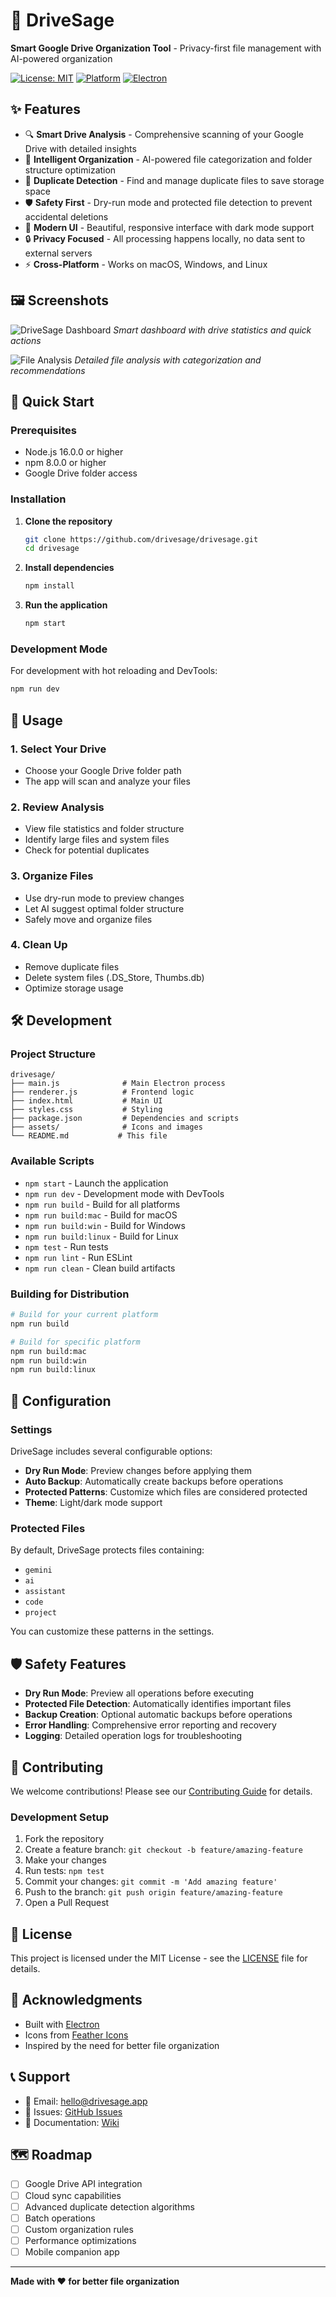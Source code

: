 # 🚀 DriveSage

**Smart Google Drive Organization Tool** - Privacy-first file management with AI-powered organization

[![License: MIT](https://img.shields.io/badge/License-MIT-yellow.svg)](https://opensource.org/licenses/MIT)
[![Platform](https://img.shields.io/badge/platform-macOS%20%7C%20Windows%20%7C%20Linux-blue.svg)](https://github.com/drivesage/drivesage)
[![Electron](https://img.shields.io/badge/Electron-28.0.0-blue.svg)](https://electronjs.org/)

## ✨ Features

- 🔍 **Smart Drive Analysis** - Comprehensive scanning of your Google Drive with detailed insights
- 📁 **Intelligent Organization** - AI-powered file categorization and folder structure optimization
- 🔄 **Duplicate Detection** - Find and manage duplicate files to save storage space
- 🛡️ **Safety First** - Dry-run mode and protected file detection to prevent accidental deletions
- 🎨 **Modern UI** - Beautiful, responsive interface with dark mode support
- 🔒 **Privacy Focused** - All processing happens locally, no data sent to external servers
- ⚡ **Cross-Platform** - Works on macOS, Windows, and Linux

## 🖼️ Screenshots

![DriveSage Dashboard](assets/screenshots/dashboard.png)
*Smart dashboard with drive statistics and quick actions*

![File Analysis](assets/screenshots/analysis.png)
*Detailed file analysis with categorization and recommendations*

## 🚀 Quick Start

### Prerequisites

- Node.js 16.0.0 or higher
- npm 8.0.0 or higher
- Google Drive folder access

### Installation

1. **Clone the repository**
   ```bash
   git clone https://github.com/drivesage/drivesage.git
   cd drivesage
   ```

2. **Install dependencies**
   ```bash
   npm install
   ```

3. **Run the application**
   ```bash
   npm start
   ```

### Development Mode

For development with hot reloading and DevTools:

```bash
npm run dev
```

## 📖 Usage

### 1. Select Your Drive
- Choose your Google Drive folder path
- The app will scan and analyze your files

### 2. Review Analysis
- View file statistics and folder structure
- Identify large files and system files
- Check for potential duplicates

### 3. Organize Files
- Use dry-run mode to preview changes
- Let AI suggest optimal folder structure
- Safely move and organize files

### 4. Clean Up
- Remove duplicate files
- Delete system files (.DS_Store, Thumbs.db)
- Optimize storage usage

## 🛠️ Development

### Project Structure

```
drivesage/
├── main.js              # Main Electron process
├── renderer.js          # Frontend logic
├── index.html           # Main UI
├── styles.css           # Styling
├── package.json         # Dependencies and scripts
├── assets/              # Icons and images
└── README.md           # This file
```

### Available Scripts

- `npm start` - Launch the application
- `npm run dev` - Development mode with DevTools
- `npm run build` - Build for all platforms
- `npm run build:mac` - Build for macOS
- `npm run build:win` - Build for Windows
- `npm run build:linux` - Build for Linux
- `npm test` - Run tests
- `npm run lint` - Run ESLint
- `npm run clean` - Clean build artifacts

### Building for Distribution

```bash
# Build for your current platform
npm run build

# Build for specific platform
npm run build:mac
npm run build:win
npm run build:linux
```

## 🔧 Configuration

### Settings

DriveSage includes several configurable options:

- **Dry Run Mode**: Preview changes before applying them
- **Auto Backup**: Automatically create backups before operations
- **Protected Patterns**: Customize which files are considered protected
- **Theme**: Light/dark mode support

### Protected Files

By default, DriveSage protects files containing:
- `gemini`
- `ai`
- `assistant`
- `code`
- `project`

You can customize these patterns in the settings.

## 🛡️ Safety Features

- **Dry Run Mode**: Preview all operations before executing
- **Protected File Detection**: Automatically identifies important files
- **Backup Creation**: Optional automatic backups before operations
- **Error Handling**: Comprehensive error reporting and recovery
- **Logging**: Detailed operation logs for troubleshooting

## 🤝 Contributing

We welcome contributions! Please see our [Contributing Guide](CONTRIBUTING.md) for details.

### Development Setup

1. Fork the repository
2. Create a feature branch: `git checkout -b feature/amazing-feature`
3. Make your changes
4. Run tests: `npm test`
5. Commit your changes: `git commit -m 'Add amazing feature'`
6. Push to the branch: `git push origin feature/amazing-feature`
7. Open a Pull Request

## 📝 License

This project is licensed under the MIT License - see the [LICENSE](LICENSE) file for details.

## 🙏 Acknowledgments

- Built with [Electron](https://electronjs.org/)
- Icons from [Feather Icons](https://feathericons.com/)
- Inspired by the need for better file organization

## 📞 Support

- 📧 Email: hello@drivesage.app
- 🐛 Issues: [GitHub Issues](https://github.com/drivesage/drivesage/issues)
- 📖 Documentation: [Wiki](https://github.com/drivesage/drivesage/wiki)

## 🗺️ Roadmap

- [ ] Google Drive API integration
- [ ] Cloud sync capabilities
- [ ] Advanced duplicate detection algorithms
- [ ] Batch operations
- [ ] Custom organization rules
- [ ] Performance optimizations
- [ ] Mobile companion app

---

**Made with ❤️ for better file organization** 